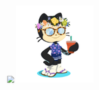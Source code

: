 ![](https://github-readme-stats.vercel.app/api?username=ichantzaras&show_icons=true&count_private=true)
<img src="octocat-1688921223625.png" alt="alt text" width="180" height="180">

<!-- ![alt text](octocat-1688921223625.png) -->
<!--
**ichantzaras/ichantzaras** is a ✨ _special_ ✨ repository because its `README.md` (this file) appears on your GitHub profile.

Here are some ideas to get you started:

- 🔭 I’m currently working on ...
- 🌱 I’m currently learning ...
- 👯 I’m looking to collaborate on ...
- 🤔 I’m looking for help with ...
- 💬 Ask me about ...
- 📫 How to reach me: ...
- 😄 Pronouns: ...
- ⚡ Fun fact: ...
-->
